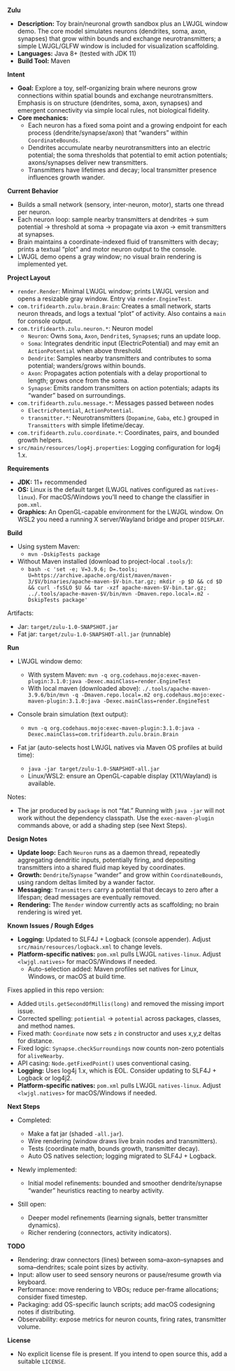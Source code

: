 **Zulu**

- **Description:** Toy brain/neuronal growth sandbox plus an LWJGL window demo. The core model simulates neurons (dendrites, soma, axon, synapses) that grow within bounds and exchange neurotransmitters; a simple LWJGL/GLFW window is included for visualization scaffolding.
- **Languages:** Java 8+ (tested with JDK 11)
- **Build Tool:** Maven

**Intent**

- **Goal:** Explore a toy, self-organizing brain where neurons grow connections within spatial bounds and exchange neurotransmitters. Emphasis is on structure (dendrites, soma, axon, synapses) and emergent connectivity via simple local rules, not biological fidelity.
- **Core mechanics:**
  - Each neuron has a fixed soma point and a growing endpoint for each process (dendrite/synapse/axon) that “wanders” within `CoordinateBounds`.
  - Dendrites accumulate nearby neurotransmitters into an electric potential; the soma thresholds that potential to emit action potentials; axons/synapses deliver new transmitters.
  - Transmitters have lifetimes and decay; local transmitter presence influences growth wander.

**Current Behavior**

- Builds a small network (sensory, inter-neuron, motor), starts one thread per neuron.
- Each neuron loop: sample nearby transmitters at dendrites → sum potential → threshold at soma → propagate via axon → emit transmitters at synapses.
- Brain maintains a coordinate-indexed fluid of transmitters with decay; prints a textual “plot” and motor neuron output to the console.
- LWJGL demo opens a gray window; no visual brain rendering is implemented yet.

**Project Layout**

- `render.Render`: Minimal LWJGL window; prints LWJGL version and opens a resizable gray window. Entry via `render.EngineTest`.
- `com.trifidearth.zulu.brain.Brain`: Creates a small network, starts neuron threads, and logs a textual “plot” of activity. Also contains a `main` for console output.
- `com.trifidearth.zulu.neuron.*`: Neuron model
  - `Neuron`: Owns `Soma`, `Axon`, `Dendrite`s, `Synapse`s; runs an update loop.
  - `Soma`: Integrates dendritic input (ElectricPotential) and may emit an `ActionPotential` when above threshold.
  - `Dendrite`: Samples nearby transmitters and contributes to soma potential; wanders/grows within bounds.
  - `Axon`: Propagates action potentials with a delay proportional to length; grows once from the soma.
  - `Synapse`: Emits random transmitters on action potentials; adapts its “wander” based on surroundings.
- `com.trifidearth.zulu.message.*`: Messages passed between nodes
  - `ElectricPotential`, `ActionPotential`.
  - `transmitter.*`: Neurotransmitters (`Dopamine`, `Gaba`, etc.) grouped in `Transmitters` with simple lifetime/decay.
- `com.trifidearth.zulu.coordinate.*`: Coordinates, pairs, and bounded growth helpers.
- `src/main/resources/log4j.properties`: Logging configuration for log4j 1.x.

**Requirements**

- **JDK:** 11+ recommended
- **OS:** Linux is the default target (LWJGL natives configured as `natives-linux`). For macOS/Windows you’ll need to change the classifier in `pom.xml`.
- **Graphics:** An OpenGL-capable environment for the LWJGL window. On WSL2 you need a running X server/Wayland bridge and proper `DISPLAY`.

**Build**

- Using system Maven:
  - `mvn -DskipTests package`
- Without Maven installed (download to project-local `.tools/`):
  - `bash -c 'set -e; V=3.9.6; D=.tools; U=https://archive.apache.org/dist/maven/maven-3/$V/binaries/apache-maven-$V-bin.tar.gz; mkdir -p $D && cd $D && curl -fsSLO $U && tar -xzf apache-maven-$V-bin.tar.gz; ../.tools/apache-maven-$V/bin/mvn -Dmaven.repo.local=.m2 -DskipTests package'`

Artifacts:
- Jar: `target/zulu-1.0-SNAPSHOT.jar`
- Fat jar: `target/zulu-1.0-SNAPSHOT-all.jar` (runnable)

**Run**

- LWJGL window demo:
  - With system Maven: `mvn -q org.codehaus.mojo:exec-maven-plugin:3.1.0:java -Dexec.mainClass=render.EngineTest`
  - With local maven (downloaded above): `./.tools/apache-maven-3.9.6/bin/mvn -q -Dmaven.repo.local=.m2 org.codehaus.mojo:exec-maven-plugin:3.1.0:java -Dexec.mainClass=render.EngineTest`
- Console brain simulation (text output):
  - `mvn -q org.codehaus.mojo:exec-maven-plugin:3.1.0:java -Dexec.mainClass=com.trifidearth.zulu.brain.Brain`

- Fat jar (auto-selects host LWJGL natives via Maven OS profiles at build time):
  - `java -jar target/zulu-1.0-SNAPSHOT-all.jar`
  - Linux/WSL2: ensure an OpenGL-capable display (X11/Wayland) is available.

Notes:
- The jar produced by `package` is not “fat.” Running with `java -jar` will not work without the dependency classpath. Use the `exec-maven-plugin` commands above, or add a shading step (see Next Steps).

**Design Notes**

- **Update loop:** Each `Neuron` runs as a daemon thread, repeatedly aggregating dendritic inputs, potentially firing, and depositing transmitters into a shared fluid map keyed by coordinates.
- **Growth:** `Dendrite`/`Synapse` “wander” and grow within `CoordinateBounds`, using random deltas limited by a wander factor.
- **Messaging:** `Transmitters` carry a potential that decays to zero after a lifespan; dead messages are eventually removed.
- **Rendering:** The `Render` window currently acts as scaffolding; no brain rendering is wired yet.

**Known Issues / Rough Edges**

- **Logging:** Updated to SLF4J + Logback (console appender). Adjust `src/main/resources/logback.xml` to change levels.
- **Platform-specific natives:** `pom.xml` pulls LWJGL `natives-linux`. Adjust `<lwjgl.natives>` for macOS/Windows if needed.
  - Auto-selection added: Maven profiles set natives for Linux, Windows, or macOS at build time.

Fixes applied in this repo version:
- Added `Utils.getSecondOfMillis(long)` and removed the missing import issue.
- Corrected spelling: `potiential` → `potential` across packages, classes, and method names.
- Fixed math: `Coordinate` now sets `z` in constructor and uses x,y,z deltas for distance.
- Fixed logic: `Synapse.checkSurroundings` now counts non-zero potentials for `aliveNearby`.
- API casing: `Node.getFixedPoint()` uses conventional casing.
- **Logging:** Uses log4j 1.x, which is EOL. Consider updating to SLF4J + Logback or log4j2.
- **Platform-specific natives:** `pom.xml` pulls LWJGL `natives-linux`. Adjust `<lwjgl.natives>` for macOS/Windows if needed.

**Next Steps**

- Completed:
  - Make a fat jar (shaded `-all.jar`).
  - Wire rendering (window draws live brain nodes and transmitters).
  - Tests (coordinate math, bounds growth, transmitter decay).
  - Auto OS natives selection; logging migrated to SLF4J + Logback.

- Newly implemented:
  - Initial model refinements: bounded and smoother dendrite/synapse “wander” heuristics reacting to nearby activity.

- Still open:
  - Deeper model refinements (learning signals, better transmitter dynamics).
  - Richer rendering (connectors, activity indicators).

**TODO**

- Rendering: draw connectors (lines) between soma–axon–synapses and soma–dendrites; scale point sizes by activity.
- Input: allow user to seed sensory neurons or pause/resume growth via keyboard.
- Performance: move rendering to VBOs; reduce per-frame allocations; consider fixed timestep.
- Packaging: add OS-specific launch scripts; add macOS codesigning notes if distributing.
- Observability: expose metrics for neuron counts, firing rates, transmitter volume.

**License**

- No explicit license file is present. If you intend to open source this, add a suitable `LICENSE`.
